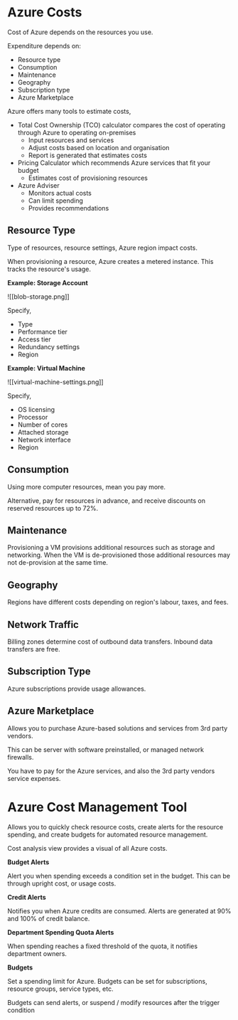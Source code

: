 
# Azure Costs

Cost of Azure depends on the resources you use.

Expenditure depends on:
- Resource type
- Consumption
- Maintenance
- Geography
- Subscription type
- Azure Marketplace

Azure offers many tools to estimate costs,

- Total Cost Ownership (TCO) calculator compares the cost of operating through Azure to operating on-premises
    - Input resources and services
    - Adjust costs based on location and organisation
    - Report is generated that estimates costs
- Pricing Calculator which recommends Azure services that fit your budget
    - Estimates cost of provisioning resources
- Azure Adviser
    - Monitors actual costs
    - Can limit spending
    - Provides recommendations

## Resource Type

Type of resources, resource settings, Azure region impact costs.

When provisioning a resource, Azure creates a metered instance. This tracks the resource's usage.

**Example: Storage Account**

![[blob-storage.png]]

Specify,
- Type
- Performance tier
- Access tier
- Redundancy settings
- Region

**Example: Virtual Machine**

![[virtual-machine-settings.png]]

Specify,
- OS licensing
- Processor
- Number of cores
- Attached storage
- Network interface
- Region

## Consumption

Using more computer resources, mean you pay more.

Alternative, pay for resources in advance, and receive discounts on reserved resources up to 72%.

## Maintenance

Provisioning a VM provisions additional resources such as storage and networking. When the VM is
de-provisioned those additional resources may not de-provision at the same time.

## Geography

Regions have different costs depending on region's labour, taxes, and fees.

## Network Traffic

Billing zones determine cost of outbound data transfers. Inbound data transfers are free.

## Subscription Type

Azure subscriptions provide usage allowances.

## Azure Marketplace

Allows you to purchase Azure-based solutions and services from 3rd party vendors.

This can be server with software preinstalled, or managed network firewalls.

You have to pay for the Azure services, and also the 3rd party vendors service expenses.

# Azure Cost Management Tool

Allows you to quickly check resource costs, create alerts for the resource spending, and create budgets
for automated resource management.

Cost analysis view provides a visual of all Azure costs.

**Budget Alerts**

Alert you when spending exceeds a condition set in the budget. This can be through upright cost,
or usage costs.

**Credit Alerts**

Notifies you when Azure credits  are consumed. Alerts are generated at 90% and 100% of credit balance.

**Department Spending Quota Alerts**

When spending reaches a fixed threshold of the quota, it notifies department owners.

**Budgets**

Set a spending limit for Azure. Budgets can be set for subscriptions, resource groups, service types,
etc. 

Budgets can send alerts, or suspend / modify resources after the trigger condition
